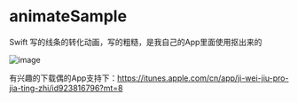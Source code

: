 # animateSample

Swift 写的线条的转化动画，写的粗糙，是我自己的App里面使用抠出来的

![image](https://github.com/yaojunguang/animateSample/blob/master/AnimateSample/sample.gif)   


有兴趣的下载偶的App支持下：https://itunes.apple.com/cn/app/ji-wei-jiu-pro-jia-ting-zhi/id923816796?mt=8